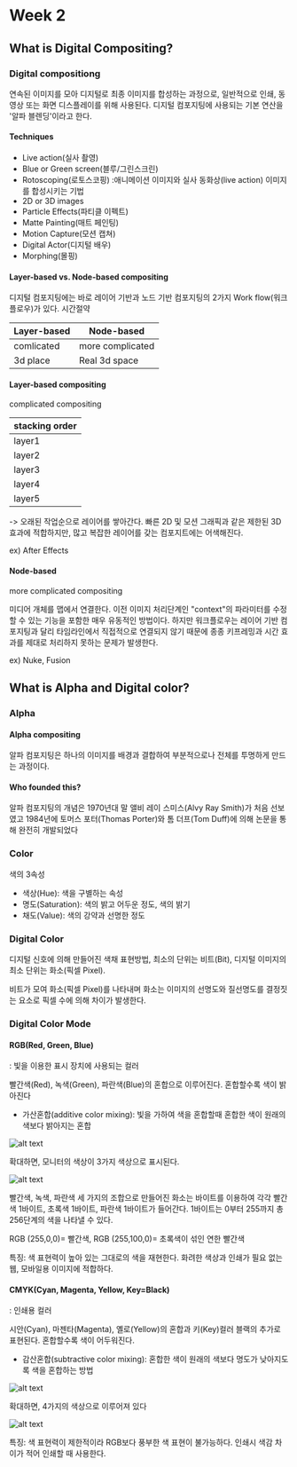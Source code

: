 # Week 2 
## What is Digital Compositing?

### Digital compositiong

연속된 이미지를 모아 디지털로 최종 이미지를 합성하는 과정으로, 일반적으로 인쇄, 동영상 또는 화면 디스플레이를 위해 사용된다. 디지털 컴포지팅에 사용되는 기본 연산을 '알파 블렌딩'이라고 한다.

#### Techniques

- Live action(실사 촬영)
- Blue or Green screen(블루/그린스크린)
- Rotoscoping(로토스코핑)
:애니메이션 이미지와 실사 동화상(live action) 이미지를 합성시키는 기법
- 2D or 3D images
- Particle Effects(파티클 이펙트)
- Matte Painting(매트 페인팅)
- Motion Capture(모션 캡쳐)
- Digital Actor(디지털 배우)
- Morphing(몰핑)

#### Layer-based vs. Node-based compositing

디지털 컴포지팅에는 바로 레이어 기반과 노드 기반 컴포지팅의 2가지 Work flow(워크플로우)가 있다. 시간절약

| Layer-based      | Node-based       |
| ---------------- | -----------      | 
| comlicated       | more complicated |
| 3d place         | Real 3d space    |

#### Layer-based compositing

complicated compositing

|stacking order|
| ------------ |
|layer1        |
|layer2        |
|layer3        |
|layer4        |
|layer5        |

-> 오래된 작업순으로 레이어를 쌓아간다.
 빠른 2D 및 모션 그래픽과 같은 제한된 3D 효과에 적합하지만, 많고 복잡한 레이어를 갖는 컴포지트에는 어색해진다.
 
ex) After Effects

#### Node-based 

more complicated compositing

미디어 개체를 맵에서 연결한다. 이전 이미지 처리단계인 "context"의 파라미터를 수정할 수 있는 기능을 포함한 매우 유동적인 방법이다. 하지만 워크플로우는 레이어 기반 컴포지팅과 달리 타임라인에서 직접적으로 연결되지 않기 때문에 종종 키프레밍과 시간 효과를 제대로 처리하지 못하는 문제가 발생한다.

ex) Nuke, Fusion



## What is Alpha and Digital color?

### Alpha

#### Alpha compositing

알파 컴포지팅은 하나의 이미지를 배경과 결합하여 부분적으로나 전체를 투명하게 만드는 과정이다.

#### Who founded this?

알파 컴포지팅의 개념은 1970년대 말 앨비 레이 스미스(Alvy Ray Smith)가 처음 선보였고 1984년에 토머스 포터(Thomas Porter)와 톰 더프(Tom Duff)에 의해 논문을 통해 완전히 개발되었다

### Color
색의 3속성
- 색상(Hue): 색을 구별하는 속성
- 명도(Saturation): 색의 밝고 어두운 정도, 색의 밝기
- 채도(Value): 색의 강약과 선명한 정도


### Digital Color
디지털 신호에 의해 만들어진 색채 표현방법, 최소의 단위는 비트(Bit), 디지털 이미지의 최소 단위는 화소(픽셀 Pixel).

비트가 모여 화소(픽셀 Pixel)를 나타내며 화소는 이미지의 선명도와 질선명도를 결정짓는 요소로 픽셀 수에 의해 차이가 발생한다.

### Digital Color Mode

#### RGB(Red, Green, Blue)

: 빛을 이용한 표시 장치에 사용되는 컬러

빨간색(Red), 녹색(Green), 파란색(Blue)의 혼합으로 이루어진다. 혼합할수록 색이 밝아진다

- 가산혼합(additive color mixing): 빛을 가하여 색을 혼합할때 혼합한 색이 원래의 색보다 밝아지는 혼합

![alt text](https://upload.wikimedia.org/wikipedia/commons/7/7b/AdditiveColorMixingII.png)

확대하면, 모니터의 색상이 3가지 색상으로 표시된다.

![alt text](https://designmanagementlucerne.files.wordpress.com/2013/10/28.png)

빨간색, 녹색, 파란색 세 가지의 조합으로 만들어진 화소는 바이트를 이용하여 각각 빨간색 1바이트, 초록색 1바이트, 파란색 1바이트가 들어간다.
1바이트는 0부터 255까지 총 256단계의 색을 나타낼 수 있다.

RGB (255,0,0)= 빨간색,
RGB (255,100,0)= 초록색이 섞인 연한 빨간색

특징: 색 표현력이 높아 있는 그대로의 색을 재현한다. 화려한 색상과 인쇄가 필요 없는 웹, 모바일용 이미지에 적합하다.

#### CMYK(Cyan, Magenta, Yellow, Key=Black)
: 인쇄용 컬러

시안(Cyan), 마젠타(Magenta), 옐로(Yellow)의 혼합과 키(Key)컬러 블랙의 추가로 표현된다. 혼합할수록 색이 어두워진다.

- 감산혼합(subtractive color mixing): 혼합한 색이 원래의 색보다 명도가 낮아지도록 색을 혼합하는 방법

![alt text](https://upload.wikimedia.org/wikipedia/commons/2/24/SubtractiveColorMixingII.png)

확대하면, 4가지의 색상으로 이루어져 있다

![alt text](https://designmanagementlucerne.files.wordpress.com/2013/10/30.png)

특징: 색 표현력이 제한적이라 RGB보다 풍부한 색 표현이 불가능하다. 인쇄시 색감 차이가 적어 인쇄할 때 사용한다.
